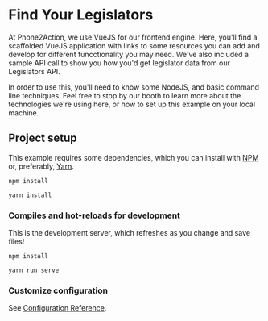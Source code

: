 # Find Your Legislators

At Phone2Action, we use VueJS for our frontend engine. Here, you'll find a scaffolded VueJS application with links to some resources you can add and develop for different funcctionality you may need. We've also included a sample API call to show you how you'd get legislator data from our Legislators API.

In order to use this, you'll need to know some NodeJS, and basic command line techniques. Feel free to stop by our booth to learn more about the technologies we're using here, or how to set up this example on your local machine.


## Project setup

This example requires some dependencies, which you can install with [NPM](https://www.npmjs.com/get-npm) or, preferably, [Yarn](https://yarnpkg.com/en/docs/install).

```
npm install
```

```
yarn install
```

### Compiles and hot-reloads for development

This is the development server, which refreshes as you change and save files! 

```
npm install
```

```
yarn run serve
```

### Customize configuration

See [Configuration Reference](https://cli.vuejs.org/config/).
